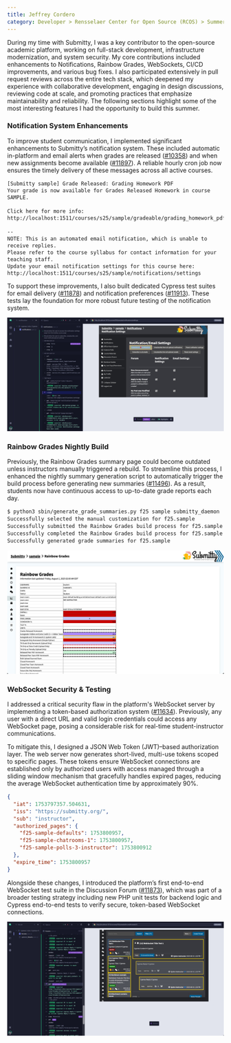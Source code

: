 ```yaml
---
title: Jeffrey Cordero
category: Developer > Rensselaer Center for Open Source (RCOS) > Summer 2025
---
```


During my time with Submitty, I was a key contributor to the open-source academic platform, working on full-stack development, infrastructure modernization, and system security. My core contributions included enhancements to Notifications, Rainbow Grades, WebSockets, CI/CD improvements, and various bug fixes. I also participated extensively in pull request reviews across the entire tech stack, which deepened my experience with collaborative development, engaging in design discussions, reviewing code at scale, and promoting practices that emphasize maintainability and reliability. The following sections highlight some of the most interesting features I had the opportunity to build this summer.

### Notification System Enhancements

To improve student communication, I implemented significant enhancements to Submitty’s notification system. These included automatic in-platform and email alerts when grades are released ([#10358](https://github.com/Submitty/Submitty/pull/10358)) and when new assignments become available ([#11897](https://github.com/Submitty/Submitty/pull/11897)). A reliable hourly cron job now ensures the timely delivery of these messages across all active courses.

```
[Submitty sample] Grade Released: Grading Homework PDF
Your grade is now available for Grades Released Homework in course
SAMPLE.

Click here for more info: http://localhost:1511/courses/s25/sample/gradeable/grading_homework_pdf

--
NOTE: This is an automated email notification, which is unable to receive replies.
Please refer to the course syllabus for contact information for your teaching staff.
Update your email notification settings for this course here: http://localhost:1511/courses/s25/sample/notifications/settings
```

To support these improvements, I also built dedicated Cypress test suites for email delivery ([#11878](https://github.com/Submitty/Submitty/pull/11878)) and notification preferences ([#11913](https://github.com/Submitty/Submitty/pull/11913)). These tests lay the foundation for more robust future testing of the notification system.

<div style="text-align: center; max-width: 100%; margin: auto;">
  <img src="../../../images/RCOS_report/2025_Jeffrey_Cordero/cypress-notifications-testing-example.png" alt="Cypress Notification Testing" />
</div>

### Rainbow Grades Nightly Build

Previously, the Rainbow Grades summary page could become outdated unless instructors manually triggered a rebuild. To streamline this process, I enhanced the nightly summary generation script to automatically trigger the build process before generating new summaries ([#11496](https://github.com/Submitty/Submitty/pull/11496)). As a result, students now have continuous access to up-to-date grade reports each day.

```bash
$ python3 sbin/generate_grade_summaries.py f25 sample submitty_daemon
Successfully selected the manual customization for f25.sample
Successfully submitted the Rainbow Grades build process for f25.sample
Successfully completed the Rainbow Grades build process for f25.sample
Successfully generated grade summaries for f25.sample
```

<div style="text-align: center; max-width: 100%; margin: auto;">
  <img src="../../../images/RCOS_report/2025_Jeffrey_Cordero/rainbow-grades-nightly-build.png" alt="Rainbow Grades Nightly Build" />
</div>

### WebSocket Security & Testing

I addressed a critical security flaw in the platform's WebSocket server by implementing a token-based authorization system ([#11634](https://github.com/Submitty/Submitty/pull/11634)). Previously, any user with a direct URL and valid login credentials could access any WebSocket page, posing a considerable risk for real-time student-instructor communications.

To mitigate this, I designed a JSON Web Token (JWT)–based authorization layer. The web server now generates short-lived, multi-use tokens scoped to specific pages. These tokens ensure WebSocket connections are established only by authorized users with access managed through a sliding window mechanism that gracefully handles expired pages, reducing the average WebSocket authentication time by approximately 90%.

```json
{
  "iat": 1753797357.504631,
  "iss": "https://submitty.org/",
  "sub": "instructor",
  "authorized_pages": {
    "f25-sample-defaults": 1753800957,
    "f25-sample-chatrooms-1": 1753800957,
    "f25-sample-polls-3-instructor": 1753800912
  },
  "expire_time": 1753800957
}
```

Alongside these changes, I introduced the platform’s first end-to-end WebSocket test suite in the Discussion Forum ([#11873](https://github.com/Submitty/Submitty/pull/11873)), which was part of a broader testing strategy including new PHP unit tests for backend logic and Cypress end-to-end tests to verify secure, token-based WebSocket connections.

<div style="text-align: center; max-width: 100%; margin: auto;">
  <img src="../../../images/RCOS_report/2025_Jeffrey_Cordero/cypress-websocket-testing-example.png" alt="Cypress WebSocket Testing" />
</div>
